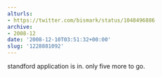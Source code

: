 ```yaml
---
alturls:
- https://twitter.com/bismark/status/1048496886
archive:
- 2008-12
date: '2008-12-10T03:51:32+00:00'
slug: '1228881092'
---
```


standford application is in. only five more to go.

